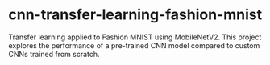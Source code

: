 # cnn-transfer-learning-fashion-mnist
Transfer learning applied to Fashion MNIST using MobileNetV2. This project explores the performance of a pre-trained CNN model compared to custom CNNs trained from scratch.
